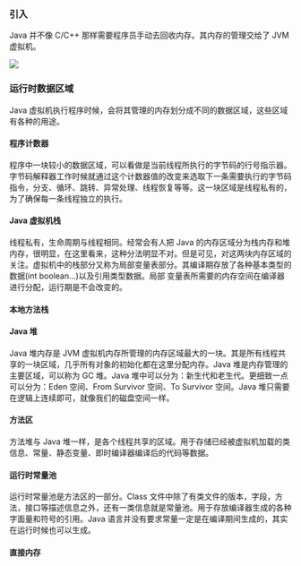 ### 引入

Java 并不像 C/C++ 那样需要程序员手动去回收内存。其内存的管理交给了 JVM 虚拟机。

![](http://ww4.sinaimg.cn/large/b10d1ea5jw1f85vza3uddj20i20bijsu.jpg)

### 运行时数据区域

Java 虚拟机执行程序时候，会将其管理的内存划分成不同的数据区域，这些区域有各种的用途。

#### 程序计数器

程序中一块较小的数据区域，可以看做是当前线程所执行的字节码的行号指示器。字节码解释器工作时候就通过这个计数器值的改变来选取下一条需要执行的字节码指令，分支、循环、跳转、异常处理、线程恢复等等。这一块区域是线程私有的，为了确保每一条线程独立的执行。

#### Java 虚拟机栈

线程私有，生命周期与线程相同。经常会有人把 Java 的内存区域分为栈内存和堆内存，很明显，在这里看来，这种分法明显不对。但是可见，对这两块内存区域的关注。虚拟机中的栈部分又称为局部变量表部分。其编译期存放了各种基本类型的数据(int boolean...)以及引用类型数据。局部 变量表所需要的内存空间在编译器进行分配，运行期是不会改变的。

#### 本地方法栈

#### Java 堆

Java 堆内存是 JVM 虚拟机内存所管理的内存区域最大的一块。其是所有线程共享的一块区域，几乎所有对象的初始化都在这里分配内存。Java 堆是内存管理的主要区域，可以称为 GC 堆。Java 堆中可以分为：新生代和老生代。更细致一点可以分为：Eden 空间、From Survivor 空间、To Survivor 空间。Java 堆只需要在逻辑上连续即可，就像我们的磁盘空间一样。

#### 方法区

方法堆与 Java 堆一样，是各个线程共享的区域。用于存储已经被虚拟机加载的类信息、常量、静态变量、即时编译器编译后的代码等数据。

#### 运行时常量池

运行时常量池是方法区的一部分。Class 文件中除了有类文件的版本，字段，方法，接口等描述信息之外，还有一类信息就是常量池。用于存放编译器生成的各种字面量和符号的引用。Java 语言并没有要求常量一定是在编译期间生成的，其实在运行时候也可以生成。

#### 直接内存